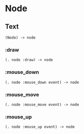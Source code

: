 # Node

## Text

```code
(Node) -> node
```

### :draw

```code
(. node :draw) -> node
```

### :mouse_down

```code
(. node :mouse_down event) -> node
```

### :mouse_move

```code
(. node :mouse_move event) -> node
```

### :mouse_up

```code
(. node :mouse_up event) -> node
```

